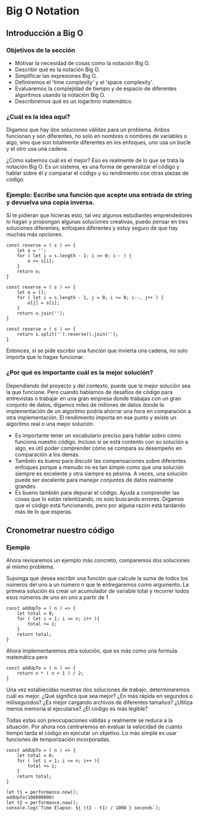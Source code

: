 # Big O Notation

## Introducción a Big O
### Objetivos de la sección
* Motivar la necesidad de cosas como la notación Big O.
* Describir qué es la notación Big O.
* Simplificar las expresiones Big O.
* Definiremos el 'time complexity' y el 'space complexity'.
* Evaluaremos la complejidad de tiempo y de espacio de diferentes algoritmos usando la notación Big O.
* Describiremos qué es un logaritmo matemático.

### ¿Cuál es la idea aquí?
Digamos que hay dos soluciones válidas para un problema.
Anbos funcionan y son diferentes, no solo en nombres o nombres de variables o algo, sino que son totalmente diferentes en los enfoques, uno usa un bucle y el otro usa una cadena.

¿Cómo sabemos cuál es el mejor?
Eso es realmente de lo que se trata la notación Big O.
Es un sistema, es una forma de generalizar el código y hablar sobre él y comparar el código y su rendimiento con otras piezas de código.

### Ejemplo: Escribe una función que acepte una entrada de string y devuelva una copia inversa.
Si te pidieran que hicieras esto, tal vez algunos estudiantes emprendedores lo hagan y propongan algunas soluciones creativas, puedo pensar en tres soluciones diferentes, enfoques diferentes y estoy seguro de que hay muchas más opciones.
```
const reverse = ( s ) => {
	let o = '';
	for ( let i = s.length - 1; i >= 0; i-- ) {
		o += s[i];
	}
	return o;
}
```
```
const reverse = ( s ) => {
	let o = [];
	for ( let i = s.length - 1, j = 0; i >= 0; i--, j++ ) {
		o[j] = s[i];
	}
	return o.join('');
}
```
```
const reverse = ( s ) => {
	return s.split('').reverse().join('');
}
```

Entonces, si se pide escribir una función que invierta una cadena, no solo importa que lo hagas funcionar.

### ¿Por qué es importante cuál es la mejor solución?
Dependiendo del proyecto y del contexto, puede que la mejor solución sea la que funcione. Pero cuando hablamos de desafíos de código para entrevistas o trabajar en una gran empresa donde trabajas con un gran conjunto de datos, digamos miles de millones de datos donde la implementación de un algoritmo podría ahorrar una hora en comparación a otra implementación. El rendimiento importa en ese punto y existe un algoritmo real o una mejor solución.
* Es importante tener un vocabulario preciso para hablar sobro cómo funciona nuestro código. Incluso si se está contento con su solución a algo, es útil poder comprender cómo se compara su desempeño en comparación a los demás.
* También es bueno para discutir las compensaciones sobre diferentes enfoques porque a menudo no es tan simple como que una solución siempre es excelente y otra siempre es pésima. A veces, una solución puede ser excelente para manejar conjuntos de datos realmente grandes.
* Es bueno también para depurar el código. Ayuda a comprender las cosas que lo están relentizando, no solo buscando errores. Digamos que el código está funcionando, pero por alguna razón está tardando más de lo que esperas.


## Cronometrar nuestro código
### Ejemplo
Ahora revisaremos un ejemplo más concreto, comparemos dos soluciones al mismo problema.

Suponga que desea escribir una función que calcule la suma de todos los números del uno a un número n que le entregaremos como argumento.
La primera solución es crear un acumulador de variable total y recorrer todos esos números de uno en uno a partir de 1
```
const addUpTo = ( n ) => {
	let total = 0;
	for ( let i = 1; i <= n; i++ ){
		total += i;
	}
	return total;
}
```
Ahora implementaremos otra solución, que es más como una formula matemática pero 
```
const addUpTo = ( n ) => {
	return n * ( n + 1 ) / 2;
}
```
Una vez establecidas nuestras dos soluciones de trabajo, determinaremos cuál es mejor.
¿Qué significa que sea mejor?
¿En más rápida en segundos o milisegundos?
¿Es mejor cargando archivos de diferentes tamaños?
¿Utiliza menos memoria al ejecutarse?
¿El código es más legible?

Todas estas son preocupaciones válidas y realmente se reduce a la situación.
Por ahora nos centraremos en evaluar la velocidad de cuánto tiempo tarda el código en ejecutar un objetivo. Lo más simple es usar funciones de temporización incorporadas.
```
const addUpTo = ( n ) => {
	let total = 0;
	for ( let i = 1; i <= n; i++ ){
		total += i;
	}
	return total;
}

let t1 = performance.now();
addUpTo(100000000)
let t2 = performance.now();
console.log(`Time Elapse: ${ (t2 - t1) / 1000 } seconds`);
```
